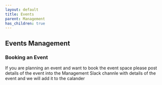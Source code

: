 ```yaml
---
layout: default
title: Events
parent: Management
has_children: true
---
```


## Events Management

### Booking an Event

If you are planning an event and want to book the event space please post details of the event into the Management Slack channle with details of the event and we will add it to the calander 
